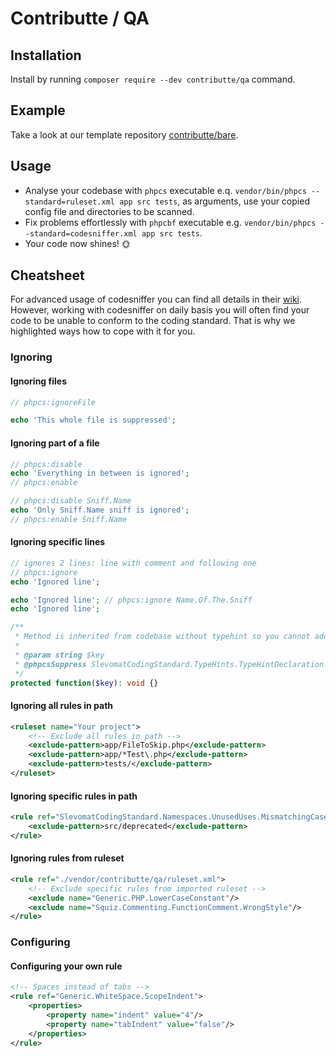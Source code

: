 # Contributte / QA

## Installation

Install by running `composer require --dev contributte/qa` command.

## Example

Take a look at our template repository [contributte/bare](https://github.com/contributte/bare/).

## Usage

- Analyse your codebase with `phpcs` executable e.q. `vendor/bin/phpcs --standard=ruleset.xml app src tests`, as arguments, use your copied config file and directories to be scanned.
- Fix problems effortlessly with `phpcbf` executable e.g. `vendor/bin/phpcs --standard=codesniffer.xml app src tests`.
-  Your code now shines! 🌞

## Cheatsheet

For advanced usage of codesniffer you can find all details in their [wiki](https://github.com/squizlabs/PHP_CodeSniffer/wiki/Advanced-Usage#table-of-contents).
However, working with codesniffer on daily basis you will often find your code to be unable to conform to the coding standard. That is why we highlighted ways how to cope with it for you.

### Ignoring

#### Ignoring files

```php
// phpcs:ignoreFile

echo 'This whole file is suppressed';
```

#### Ignoring part of a file

```php
// phpcs:disable
echo 'Everything in between is ignored';
// phpcs:enable

// phpcs:disable Sniff.Name
echo 'Only Sniff.Name sniff is ignored';
// phpcs:enable Sniff.Name
```

#### Ignoring specific lines

```php
// ignores 2 lines: line with comment and following one
// phpcs:ignore
echo 'Ignored line';

echo 'Ignored line'; // phpcs:ignore Name.Of.The.Sniff
echo 'Ignored line';
```

```php
/**
 * Method is inherited from codebase without typehint so you cannot add typehint.
 *
 * @param string $key
 * @phpcsSuppress SlevomatCodingStandard.TypeHints.TypeHintDeclaration.MissingParameterTypeHint
 */
protected function($key): void {}
```

#### Ignoring all rules in path

```xml
<ruleset name="Your project">
    <!-- Exclude all rules in path -->
    <exclude-pattern>app/FileToSkip.php</exclude-pattern>
    <exclude-pattern>app/*Test\.php</exclude-pattern>
    <exclude-pattern>tests/</exclude-pattern>
</ruleset>
```

#### Ignoring specific rules in path

```xml
<rule ref="SlevomatCodingStandard.Namespaces.UnusedUses.MismatchingCaseSensitivity">
    <exclude-pattern>src/deprecated</exclude-pattern>
</rule>
```

#### Ignoring rules from ruleset

```xml
<rule ref="./vendor/contributte/qa/ruleset.xml">
    <!-- Exclude specific rules from imported ruleset -->
    <exclude name="Generic.PHP.LowerCaseConstant"/>
    <exclude name="Squiz.Commenting.FunctionComment.WrongStyle"/>
</rule>
```

### Configuring

#### Configuring your own rule

```xml
<!-- Spaces instead of tabs -->
<rule ref="Generic.WhiteSpace.ScopeIndent">
    <properties>
        <property name="indent" value="4"/>
        <property name="tabIndent" value="false"/>
    </properties>
</rule>
```
